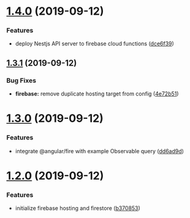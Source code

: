 # [1.4.0](https://github.com/drew-thompson/portfolio/compare/v1.3.1...v1.4.0) (2019-09-12)


### Features

* deploy Nestjs API server to firebase cloud functions ([dce6f39](https://github.com/drew-thompson/portfolio/commit/dce6f39))

## [1.3.1](https://github.com/drew-thompson/portfolio/compare/v1.3.0...v1.3.1) (2019-09-12)


### Bug Fixes

* **firebase:** remove duplicate hosting target from config ([4e72b51](https://github.com/drew-thompson/portfolio/commit/4e72b51))

# [1.3.0](https://github.com/drew-thompson/portfolio/compare/v1.2.0...v1.3.0) (2019-09-12)


### Features

* integrate @angular/fire with example Observable query ([dd6ad9d](https://github.com/drew-thompson/portfolio/commit/dd6ad9d))

# [1.2.0](https://github.com/drew-thompson/portfolio/compare/v1.1.0...v1.2.0) (2019-09-12)


### Features

* initialize firebase hosting and firestore ([b370853](https://github.com/drew-thompson/portfolio/commit/b370853))
